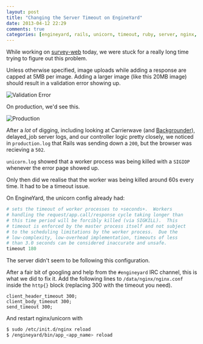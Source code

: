 ```yaml
---
layout: post
title: "Changing the Server Timeout on EngineYard"
date: 2013-04-12 22:29
comments: true
categories: [engineyard, rails, unicorn, timeout, ruby, server, nginx, dev]
---
```


While working on [survey-web](http://github.com/c42/survey-web) today, we were stuck for a really long time trying to figure out this problem.

Unless otherwise specified, image uploads while adding a response are capped at 5MB per image.
Adding a larger image (like this 20MB image) should result in a validation error showing up.

![Validation Error](/images/2013-04-12-image-too-big.png)

On production, we'd see this.

![Production](/images/2013-04-12-502.png)

After a *lot* of digging, including looking at Carrierwave (and [Backgrounder](https://github.com/lardawge/carrierwave_backgrounder)), delayed_job server logs, and our controller logic pretty closely, we noticed in `production.log` that Rails was sending down a `200`, but the browser was recieving a `502`.

`unicorn.log` showed that a worker process was being killed with a `SIGIOP` whenever the error page showed up.

Only then did we realise that the worker was being killed around 60s every time. It had to be a timeout issue.

On EngineYard, the unicorn config already had:

```ruby
# sets the timeout of worker processes to +seconds+.  Workers
# handling the request/app.call/response cycle taking longer than
# this time period will be forcibly killed (via SIGKILL).  This
# timeout is enforced by the master process itself and not subject
# to the scheduling limitations by the worker process.  Due the
# low-complexity, low-overhead implementation, timeouts of less
# than 3.0 seconds can be considered inaccurate and unsafe.
timeout 180
```
The server didn't seem to be following this configuration.

After a fair bit of googling and help from the `#engineyard` IRC channel, this is what we did to fix it.
Add the following lines to `/data/nginx/nginx.conf` inside the `http{}` block (replacing 300 with the timeout you need).

```nginx
client_header_timeout 300;
client_body_timeout 300;
send_timeout 300;
```

And restart nginx/unicorn with

```bash
$ sudo /etc/init.d/nginx reload
$ /engineyard/bin/app_<app_name> reload
```
